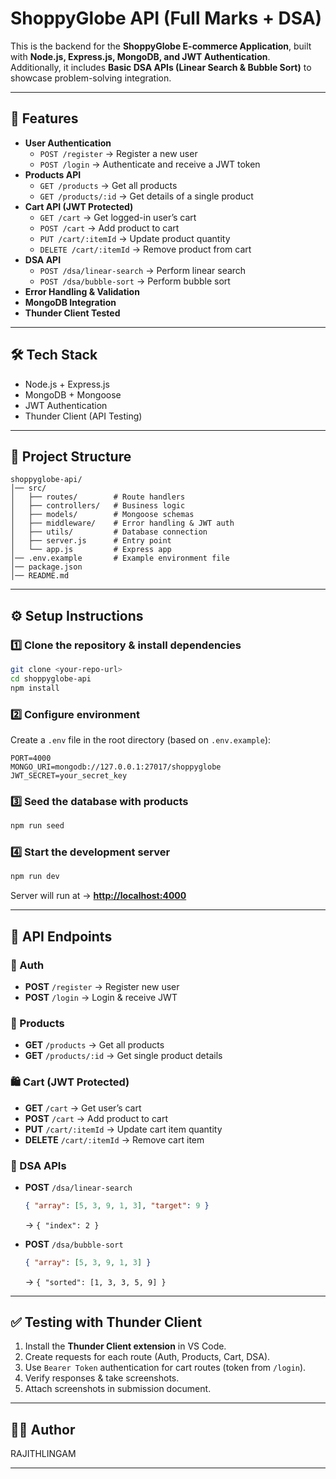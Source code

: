 # ShoppyGlobe API (Full Marks + DSA)

This is the backend for the **ShoppyGlobe E-commerce Application**, built with **Node.js, Express.js, MongoDB, and JWT Authentication**.  
Additionally, it includes **Basic DSA APIs (Linear Search & Bubble Sort)** to showcase problem-solving integration.

---

## 🚀 Features
- **User Authentication**
  - `POST /register` → Register a new user
  - `POST /login` → Authenticate and receive a JWT token
- **Products API**
  - `GET /products` → Get all products
  - `GET /products/:id` → Get details of a single product
- **Cart API (JWT Protected)**
  - `GET /cart` → Get logged-in user’s cart
  - `POST /cart` → Add product to cart
  - `PUT /cart/:itemId` → Update product quantity
  - `DELETE /cart/:itemId` → Remove product from cart
- **DSA API**
  - `POST /dsa/linear-search` → Perform linear search
  - `POST /dsa/bubble-sort` → Perform bubble sort
- **Error Handling & Validation**
- **MongoDB Integration**
- **Thunder Client Tested**

---

## 🛠 Tech Stack
- Node.js + Express.js  
- MongoDB + Mongoose  
- JWT Authentication  
- Thunder Client (API Testing)  

---

## 📂 Project Structure

```
shoppyglobe-api/
│── src/
│   ├── routes/        # Route handlers
│   ├── controllers/   # Business logic
│   ├── models/        # Mongoose schemas
│   ├── middleware/    # Error handling & JWT auth
│   ├── utils/         # Database connection
│   ├── server.js      # Entry point
│   └── app.js         # Express app
│── .env.example       # Example environment file
│── package.json
│── README.md

````

---

## ⚙️ Setup Instructions

### 1️⃣ Clone the repository & install dependencies
```bash
git clone <your-repo-url>
cd shoppyglobe-api
npm install
````

### 2️⃣ Configure environment

Create a `.env` file in the root directory (based on `.env.example`):

```
PORT=4000
MONGO_URI=mongodb://127.0.0.1:27017/shoppyglobe
JWT_SECRET=your_secret_key
```

### 3️⃣ Seed the database with products

```bash
npm run seed
```

### 4️⃣ Start the development server

```bash
npm run dev
```

Server will run at → **[http://localhost:4000](http://localhost:4000)**

---

## 📌 API Endpoints

### 🔑 Auth

* **POST** `/register` → Register new user
* **POST** `/login` → Login & receive JWT

### 🛒 Products

* **GET** `/products` → Get all products
* **GET** `/products/:id` → Get single product details

### 🛍 Cart (JWT Protected)

* **GET** `/cart` → Get user’s cart
* **POST** `/cart` → Add product to cart
* **PUT** `/cart/:itemId` → Update cart item quantity
* **DELETE** `/cart/:itemId` → Remove cart item

### 📘 DSA APIs

* **POST** `/dsa/linear-search`

  ```json
  { "array": [5, 3, 9, 1, 3], "target": 9 }
  ```

  → `{ "index": 2 }`

* **POST** `/dsa/bubble-sort`

  ```json
  { "array": [5, 3, 9, 1, 3] }
  ```

  → `{ "sorted": [1, 3, 3, 5, 9] }`

---

## ✅ Testing with Thunder Client

1. Install the **Thunder Client extension** in VS Code.
2. Create requests for each route (Auth, Products, Cart, DSA).
3. Use `Bearer Token` authentication for cart routes (token from `/login`).
4. Verify responses & take screenshots.
5. Attach screenshots in submission document.

---

## 👨‍💻 Author

RAJITHLINGAM

---